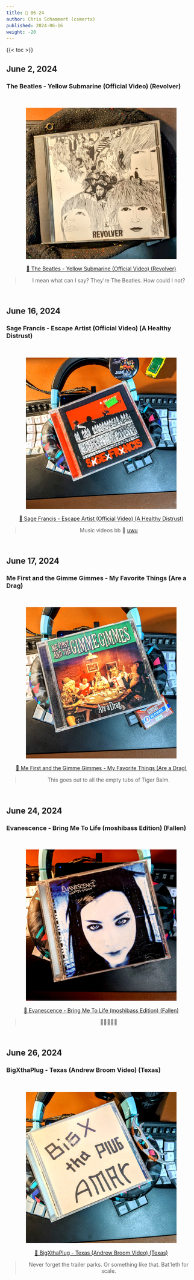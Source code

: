 ```yaml
---
title: 🎸 06-24
author: Chris Schammert (csmertx)
published: 2024-06-16
weight: -20
---
```


<!--more-->

{{< toc >}}

## June 2, 2024
### The Beatles - Yellow Submarine (Official Video) (Revolver)

<br />
<div style="text-align: center;">

![albumimg](/Blog/music/images/the_beatles_revolver_jewel_cd.jpg "The Beatles - Revolver - Jewel Case")
<br />

[🔗 The Beatles - Yellow Submarine (Official Video) (Revolver)](https://www.youtube.com/watch?v=m2uTFF_3MaA "YouTube | The Beatles - Yellow Submarine (Official Video) (Revolver)")

> I mean what can I say? They're The Beatles. How could I not?

</div>
<br />

## June 16, 2024
### Sage Francis - Escape Artist (Official Video) (A Healthy Distrust)

<br />
<div style="text-align: center;">

![albumimg](/Blog/music/images/sage_francis_a_healthy_distrust_jewel_cd.jpg "Sage Francis - A Healthy Distrust - Jewel Case")
<br />

[🔗 Sage Francis - Escape Artist (Official Video) (A Healthy Distrust)](https://www.youtube.com/watch?v=m2uTFF_3MaA "YouTube | Sage Francis - Escape Artist (Official Video) (A Healthy Distrust)")

> Music videos bb 🔗 [uwu](https://i.imgur.com/0QDDkDL.png "Diagram of uwu")

</div>
<br />

## June 17, 2024
### Me First and the Gimme Gimmes - My Favorite Things (Are a Drag)

<br />
<div style="text-align: center;">

![albumimg](/Blog/music/images/me_first_and_the_gimme_gimmes_are_a_drag_jewel_cd.jpg "Me First and the Gimme Gimmes - Are a Drag - Jewel Case")
<br />

[🔗 Me First and the Gimme Gimmes - My Favorite Things (Are a Drag)](https://www.youtube.com/watch?v=V5DAwDEeeIM "YouTube | Me First and the Gimme Gimmes - My Favorite Things (Are a Drag)")

> This goes out to all the empty tubs of Tiger Balm.

</div>
<br />

## June 24, 2024
### Evanescence - Bring Me To Life (moshibass Edition) (Fallen)

<br />
<div style="text-align: center;">

![albumimg](/Blog/music/images/evanescence_fallen_jewel_cd.jpg "Evanescence - Fallen - Jewel Case")
<br />

[🔗 Evanescence - Bring Me To Life (moshibass Edition) (Fallen)](https://www.tiktok.com/@moshibass/video/7257907899614170411 "TikTok | Evanescence - Bring Me To Life (moshibass Edition) (Fallen)")

> 🤘🤘🤘🤘🤘

</div>
<br />

## June 26, 2024
### BigXthaPlug - Texas (Andrew Broom Video) (Texas)

<br />
<div style="text-align: center;">

![albumimg](/Blog/music/images/bigxthaplug_amar.jpg "BigXthaPlug - Amar - Jewel Case (Unsanctioned Reproduction)")
<br />

[🔗 BigXthaPlug - Texas (Andrew Broom Video) (Texas)](https://www.youtube.com/watch?v=jgOwwS5_qzc "YouTube | BigXthaPlug - Texas (Andrew Broom Video) (Texas)")

> Never forget the trailer parks. Or something like that. Bat'leth for scale.

</div>
<br />